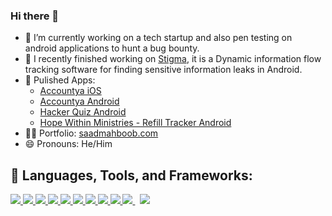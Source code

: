 ### Hi there 👋

- 🔭 I’m currently working on a tech startup and also pen testing on android applications to hunt a bug bounty.
- 🔐 I recently finished working on <a href="https://github.com/fmresearchnovak/stigma" target="_blank">Stigma</a>, it is a Dynamic information flow tracking software for finding sensitive information leaks in Android.
- 📱 Pulished Apps:
    - <a href="https://apps.apple.com/us/app/accountya/id1517712561">Accountya iOS</a>
    - <a href="https://play.google.com/store/apps/details?id=com.fandm.saad.accountya">Accountya Android</a>
    - <a href="https://play.google.com/store/apps/details?id=com.fandm.saad.hackerquiz">Hacker Quiz Android</a>
    - <a href="https://play.google.com/store/apps/details?id=com.hopewithinministries.hopewithin">Hope Within Ministries - Refill Tracker Android</a>
- 👨‍💻 Portfolio: <a href="https://saadmahboob.com/" target="_blank">saadmahboob.com</a>
- 😄 Pronouns: He/Him

## 🚀 Languages, Tools, and Frameworks:

<p align="left"> 
    <a href="https://www.android.com/" target="_blank"> <img src="https://img.icons8.com/doodle/48/000000/android--v1.png"/> </a> 
    <a href="https://developer.apple.com/" target="_blank"> <img src="https://img.icons8.com/ios-filled/50/000000/ios-logo.png"/> </a> 
    <a href="https://www.flutter.com/" target="_blank"> <img src="https://img.icons8.com/color/48/000000/flutter.png"/> </a>
    <a href="https://www.djangoproject.com/" target="_blank"> <img src="https://img.icons8.com/color/48/000000/django.png"/> </a>
    <a href="https://reactjs.org/" target="_blank"> <img src="https://img.icons8.com/color/48/000000/react-native.png"/> </a>
    <a href="https://www.w3.org/html/" target="_blank"> <img src="https://img.icons8.com/color/48/000000/html-5.png"/> </a> 
    <a href="https://www.w3schools.com/css/" target="_blank"> <img src="https://img.icons8.com/color/48/000000/css3.png"/> </a> 
    <a href="https://getbootstrap.com" target="_blank"> <img src="https://img.icons8.com/color/48/000000/bootstrap.png"/> </a> 
    <a href="https://www.python.org" target="_blank"> <img src="https://img.icons8.com/color/48/000000/python.png"/> </a> 
    <a style="padding-right:8px;" href="https://nodejs.org" target="_blank"> <img src="https://img.icons8.com/color/48/000000/nodejs.png"/> </a> 
    <a href="https://firebase.google.com/" target="_blank"> <img src="https://img.icons8.com/color/48/000000/firebase.png"/> </a> 
    
</p>

<!-- [![React Badge](https://img.shields.io/badge/-React-61DBFB?style=for-the-badge&labelColor=black&logo=react&logoColor=61DBFB)](#)  [![Javascript Badge](https://img.shields.io/badge/-Javascript-F0DB4F?style=for-the-badge&labelColor=black&logo=javascript&logoColor=F0DB4F)](#) [![Typescript Badge](https://img.shields.io/badge/-Typescript-007acc?style=for-the-badge&labelColor=black&logo=typescript&logoColor=007acc)](#) [![Nodejs Badge](https://img.shields.io/badge/-Nodejs-3C873A?style=for-the-badge&labelColor=black&logo=node.js&logoColor=3C873A)](#) [![GraphQL Badge](https://img.shields.io/badge/-GraphQl-e535ab?style=for-the-badge&labelColor=black&logo=node.js&logoColor=e535ab)](#) -->
<!--<br/>
